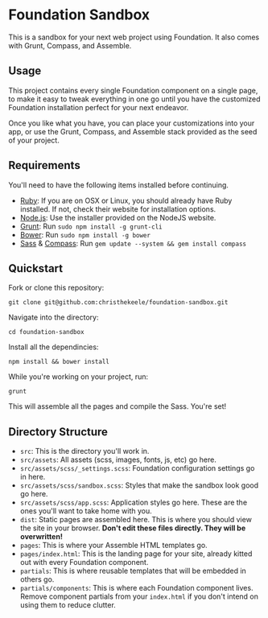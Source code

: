 # Foundation Sandbox

This is a sandbox for your next web project using Foundation. It also comes with Grunt, Compass, and Assemble.

## Usage

This project contains every single Foundation component on a single page, to make it easy to tweak everything in one go until you have the customized Foundation installation perfect for your next endeavor.

Once you like what you have, you can place your customizations into your app, or use the Grunt, Compass, and Assemble stack provided as the seed of your project.

## Requirements

You'll need to have the following items installed before continuing.

* [Ruby](http://ruby-lang.org/): If you are on OSX or Linux, you should already have Ruby installed. If not, check their website for installation options.
* [Node.js](http://nodejs.org): Use the installer provided on the NodeJS website.
* [Grunt](http://gruntjs.com/): Run `sudo npm install -g grunt-cli`
* [Bower](http://bower.io): Run `sudo npm install -g bower`
* [Sass](http://sass-lang.com) & [Compass](http://compass-style.org): Run `gem update --system && gem install compass`


## Quickstart

Fork or clone this repository:

`git clone git@github.com:christhekeele/foundation-sandbox.git`

Navigate into the directory:

`cd foundation-sandbox`

Install all the dependincies:

`npm install && bower install`

While you're working on your project, run:

`grunt`

This will assemble all the pages and compile the Sass. You're set!

## Directory Structure

* `src`: This is the directory you'll work in.
* `src/assets`: All assets (scss, images, fonts, js, etc) go here.
* `src/assets/scss/_settings.scss`: Foundation configuration settings go in here.
* `src/assets/scss/sandbox.scss`: Styles that make the sandbox look good go here.
* `src/assets/scss/app.scss`: Application styles go here. These are the ones you'll want to take home with you.
* `dist`: Static pages are assembled here. This is where you should view the site in your browser. **Don't edit these files directly. They will be overwritten!**
* `pages`: This is where your Assemble HTML templates go.
* `pages/index.html`: This is the landing page for your site, already kitted out with every Foundation component.
* `partials`: This is where reusable templates that will be embedded in others go.
* `partials/components`: This is where each Foundation component lives. Remove component partials from your `index.html` if you don't intend on using them to reduce clutter.

